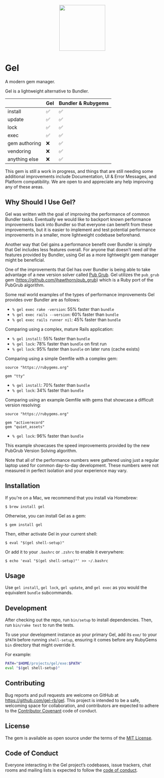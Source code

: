 <p align="center"><a href="https://gel.dev"><img src="https://gel.dev/images/gel.svg" width="150" /></a></p>

# Gel

A modern gem manager.

Gel is a lightweight alternative to Bundler.

|         |         Gel        | Bundler & Rubygems |
|---------|--------------------|--------------------|
| install | :white_check_mark: | :white_check_mark: |
| update  | :white_check_mark: | :white_check_mark: |
| lock    | :white_check_mark: | :white_check_mark: |
| exec    | :white_check_mark: | :white_check_mark: |
| gem authoring | :x: | :white_check_mark: |
| vendoring     | :x: | :white_check_mark: |
| anything else | :x: | :white_check_mark: |

This gem is still a work in progress, and things that are still needing some additional improvements include Documentation, UI & Error Messages, and Platform compatibility. We are open to and appreciate any help improving any of these areas.

## Why Should I Use Gel?

Gel was written with the goal of improving the performance of common Bundler tasks. Eventually we would like to backport known performance improvements back into Bundler so that everyone can benefit from these improvements, but it is easier to implement and test potential performance improvements in a smaller, more lightweight codebase beforehand.

Another way that Gel gains a performance benefit over Bundler is simply that Gel includes less features overall. For anyone that doesn't need _all_ the features provided by Bundler, using Gel as a more lightweight gem manager might be beneficial.

One of the improvements that Gel has over Bundler is being able to take advantage of a new version solver called [Pub Grub](https://medium.com/@nex3/pubgrub-2fb6470504f). Gel utilizes the `pub_grub` gem (https://github.com/jhawthorn/pub_grub) which is a Ruby port of the PubGrub algorithm.

Some real world examples of the types of performance improvements Gel provides over Bundler are as follows:

* `% gel exec rake -version`: 55% faster than `bundle`
* `% gel exec rails --version`: 60% faster than `bundle`
* `% gel exec rails runner nil`: 45% faster than `bundle`

Comparing using a complex, mature Rails application:

* `% gel install`: 55% faster than `bundle`
* `% gel lock`: 78% faster than `bundle` on first run
* `% gel lock`: 95% faster than `bundle` on later runs (cache exists)


Comparing using a simple Gemfile with a complex gem:

```
source "https://rubygems.org"

gem "tty"
```

* `% gel install`: 70% faster than `bundle`
* `% gel lock`: 34% faster than `bundle`

Comparing using an example Gemfile with gems that showcase a difficult version resolving:

```
source "https://rubygems.org"

gem "activerecord"
gem "quiet_assets"
```

* `% gel lock`: 96% faster than `bundle`

This example showcases the speed improvements provided by the new PubGrub Version Solving algorithm.

Note that all of the performance numbers were gathered using just a regular laptop used for common day-to-day development. These numbers were not measured in perfect isolation and your experience may vary.

## Installation

If you're on a Mac, we recommend that you install via Homebrew:

    $ brew install gel

Otherwise, you can install Gel as a gem:

    $ gem install gel

Then, either activate Gel in your current shell:

    $ eval "$(gel shell-setup)"

Or add it to your `.bashrc` or `.zshrc` to enable it everywhere:

    $ echo 'eval "$(gel shell-setup)"' >> ~/.bashrc

## Usage

Use `gel install`, `gel lock`, `gel update`, and `gel exec` as you would the equivalent `bundle` subcommands.

## Development

After checking out the repo, run `bin/setup` to install dependencies. Then, run `bin/rake test` to run the tests.

To use your development instance as your primary Gel, add its `exe/` to your `$PATH` before running `shell-setup`, ensuring it comes before any RubyGems `bin` directory that might override it.

For example:

```sh
PATH="$HOME/projects/gel/exe:$PATH"
eval "$(gel shell-setup)"
```

## Contributing

Bug reports and pull requests are welcome on GitHub at https://github.com/gel-rb/gel. This project is intended to be a safe, welcoming space for collaboration, and contributors are expected to adhere to the [Contributor Covenant](http://contributor-covenant.org) code of conduct.

## License

The gem is available as open source under the terms of the [MIT License](https://opensource.org/licenses/MIT).

## Code of Conduct

Everyone interacting in the Gel project’s codebases, issue trackers, chat rooms and mailing lists is expected to follow the [code of conduct](https://github.com/gel-rb/gel/blob/master/CODE_OF_CONDUCT.md).
